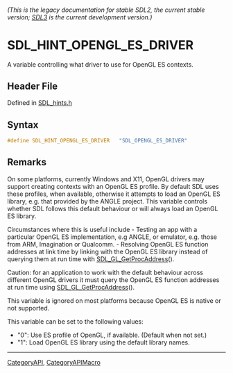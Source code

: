 ###### (This is the legacy documentation for stable SDL2, the current stable version; [SDL3](https://wiki.libsdl.org/SDL3/) is the current development version.)
# SDL_HINT_OPENGL_ES_DRIVER

A variable controlling what driver to use for OpenGL ES contexts.

## Header File

Defined in [SDL_hints.h](https://github.com/libsdl-org/SDL/blob/SDL2/include/SDL_hints.h)

## Syntax

```c
#define SDL_HINT_OPENGL_ES_DRIVER   "SDL_OPENGL_ES_DRIVER"
```

## Remarks

On some platforms, currently Windows and X11, OpenGL drivers may support
creating contexts with an OpenGL ES profile. By default SDL uses these
profiles, when available, otherwise it attempts to load an OpenGL ES
library, e.g. that provided by the ANGLE project. This variable controls
whether SDL follows this default behaviour or will always load an OpenGL ES
library.

Circumstances where this is useful include - Testing an app with a
particular OpenGL ES implementation, e.g ANGLE, or emulator, e.g. those
from ARM, Imagination or Qualcomm. - Resolving OpenGL ES function addresses
at link time by linking with the OpenGL ES library instead of querying them
at run time with [SDL_GL_GetProcAddress](SDL_GL_GetProcAddress)().

Caution: for an application to work with the default behaviour across
different OpenGL drivers it must query the OpenGL ES function addresses at
run time using [SDL_GL_GetProcAddress](SDL_GL_GetProcAddress)().

This variable is ignored on most platforms because OpenGL ES is native or
not supported.

This variable can be set to the following values:

- "0": Use ES profile of OpenGL, if available. (Default when not set.)
- "1": Load OpenGL ES library using the default library names.

----
[CategoryAPI](CategoryAPI), [CategoryAPIMacro](CategoryAPIMacro)

